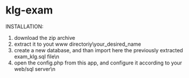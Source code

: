 klg-exam
========
INSTALLATION:
1) download the zip archive<br />
2) extract it to yout www directoriy\your_desired_name<br />
3) create a new database, and than import here the previously extracted exam_klg.sql file\n
4) open the config.php from this app, and configure it according to your web/sql server\n
